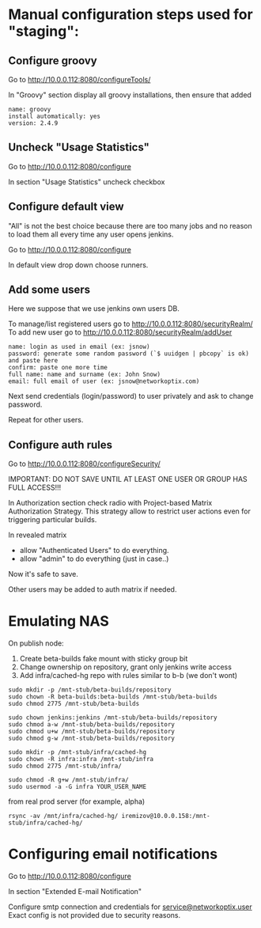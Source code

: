 # Manual configuration steps used for "staging":

## Configure groovy

Go to http://10.0.0.112:8080/configureTools/

In "Groovy" section display all groovy installations, then ensure that added

```
name: groovy
install automatically: yes
version: 2.4.9
```

## Uncheck "Usage Statistics"

Go to http://10.0.0.112:8080/configure

In section "Usage Statistics" uncheck checkbox

## Configure default view

"All" is not the best choice because there are too many jobs and no reason
to load them all every time any user opens jenkins.

Go to http://10.0.0.112:8080/configure

In default view drop down choose runners.

## Add some users

Here we suppose that we use jenkins own users DB.

To manage/list registered users go to http://10.0.0.112:8080/securityRealm/
To add new user go to http://10.0.0.112:8080/securityRealm/addUser

```
name: login as used in email (ex: jsnow)
password: generate some random password (`$ uuidgen | pbcopy` is ok) and paste here
confirm: paste one more time
full name: name and surname (ex: John Snow)
email: full email of user (ex: jsnow@networkoptix.com)
```

Next send credentials (login/password) to user privately and ask to change password.

Repeat for other users.

## Configure auth rules

Go to http://10.0.0.112:8080/configureSecurity/

IMPORTANT: DO NOT SAVE UNTIL AT LEAST ONE USER OR GROUP HAS FULL ACCESS!!!

In Authorization section check radio with Project-based Matrix Authorization Strategy.
This strategy allow to restrict user actions even for triggering particular builds.

In revealed matrix

* allow "Authenticated Users" to do everything.
* allow "admin" to do everything (just in case..)

Now it's safe to save.

Other users may be added to auth matrix if needed.

# Emulating NAS

On publish node:

1.  Create beta-builds fake mount with sticky group bit
2.  Change ownership on repository, grant only jenkins write access
3.  Add infra/cached-hg repo with rules similar to b-b (we don't wont)

```
sudo mkdir -p /mnt-stub/beta-builds/repository
sudo chown -R beta-builds:beta-builds /mnt-stub/beta-builds
sudo chmod 2775 /mnt-stub/beta-builds

sudo chown jenkins:jenkins /mnt-stub/beta-builds/repository
sudo chmod a-w /mnt-stub/beta-builds/repository
sudo chmod u+w /mnt-stub/beta-builds/repository
sudo chmod g-w /mnt-stub/beta-builds/repository

sudo mkdir -p /mnt-stub/infra/cached-hg
sudo chown -R infra:infra /mnt-stub/infra
sudo chmod 2775 /mnt-stub/infra/

sudo chmod -R g+w /mnt-stub/infra/
sudo usermod -a -G infra YOUR_USER_NAME
```

from real prod server (for example, alpha)

```
rsync -av /mnt/infra/cached-hg/ iremizov@10.0.0.158:/mnt-stub/infra/cached-hg/
```

# Configuring email notifications

Go to http://10.0.0.112:8080/configure

In section "Extended E-mail Notification"

Configure smtp connection and credentials for service@networkoptix.user
Exact config is not provided due to security reasons.
